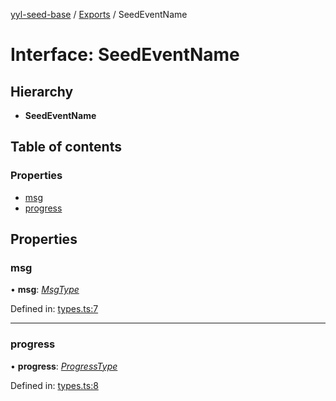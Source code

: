 [yyl-seed-base](../README.md) / [Exports](../modules.md) / SeedEventName

# Interface: SeedEventName

## Hierarchy

* **SeedEventName**

## Table of contents

### Properties

- [msg](seedeventname.md#msg)
- [progress](seedeventname.md#progress)

## Properties

### msg

• **msg**: [*MsgType*](../modules.md#msgtype)

Defined in: [types.ts:7](https://github.com/jackness1208/yyl-seed-base/blob/85a1665/src/types.ts#L7)

___

### progress

• **progress**: [*ProgressType*](../modules.md#progresstype)

Defined in: [types.ts:8](https://github.com/jackness1208/yyl-seed-base/blob/85a1665/src/types.ts#L8)
